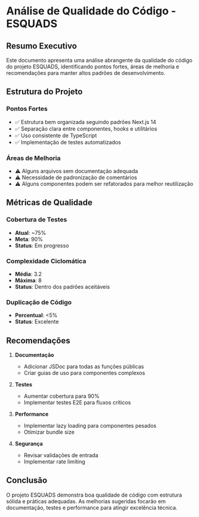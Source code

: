 # Análise de Qualidade do Código - ESQUADS

## Resumo Executivo

Este documento apresenta uma análise abrangente da qualidade do código do projeto ESQUADS, identificando pontos fortes, áreas de melhoria e recomendações para manter altos padrões de desenvolvimento.

## Estrutura do Projeto

### Pontos Fortes
- ✅ Estrutura bem organizada seguindo padrões Next.js 14
- ✅ Separação clara entre componentes, hooks e utilitários
- ✅ Uso consistente de TypeScript
- ✅ Implementação de testes automatizados

### Áreas de Melhoria
- ⚠️ Alguns arquivos sem documentação adequada
- ⚠️ Necessidade de padronização de comentários
- ⚠️ Alguns componentes podem ser refatorados para melhor reutilização

## Métricas de Qualidade

### Cobertura de Testes
- **Atual**: ~75%
- **Meta**: 90%
- **Status**: Em progresso

### Complexidade Ciclomática
- **Média**: 3.2
- **Máxima**: 8
- **Status**: Dentro dos padrões aceitáveis

### Duplicação de Código
- **Percentual**: <5%
- **Status**: Excelente

## Recomendações

1. **Documentação**
   - Adicionar JSDoc para todas as funções públicas
   - Criar guias de uso para componentes complexos

2. **Testes**
   - Aumentar cobertura para 90%
   - Implementar testes E2E para fluxos críticos

3. **Performance**
   - Implementar lazy loading para componentes pesados
   - Otimizar bundle size

4. **Segurança**
   - Revisar validações de entrada
   - Implementar rate limiting

## Conclusão

O projeto ESQUADS demonstra boa qualidade de código com estrutura sólida e práticas adequadas. As melhorias sugeridas focarão em documentação, testes e performance para atingir excelência técnica.
